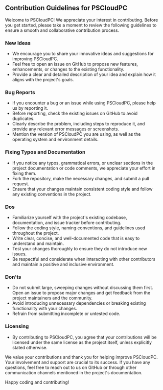 ## Contribution Guidelines for PSCloudPC

Welcome to PSCloudPC! We appreciate your interest in contributing. Before you get started, please take a moment to review the following guidelines to ensure a smooth and collaborative contribution process.

### New Ideas
- We encourage you to share your innovative ideas and suggestions for improving PSCloudPC.
- Feel free to open an issue on GitHub to propose new features, enhancements, or changes to the existing functionality.
- Provide a clear and detailed description of your idea and explain how it aligns with the project's goals.

### Bug Reports
- If you encounter a bug or an issue while using PSCloudPC, please help us by reporting it.
- Before reporting, check the existing issues on GitHub to avoid duplicates.
- Clearly describe the problem, including steps to reproduce it, and provide any relevant error messages or screenshots.
- Mention the version of PSCloudPC you are using, as well as the operating system and environment details.

### Fixing Typos and Documentation
- If you notice any typos, grammatical errors, or unclear sections in the project documentation or code comments, we appreciate your effort in fixing them.
- Fork the repository, make the necessary changes, and submit a pull request.
- Ensure that your changes maintain consistent coding style and follow any existing conventions in the project.

### Dos
- Familiarize yourself with the project's existing codebase, documentation, and issue tracker before contributing.
- Follow the coding style, naming conventions, and guidelines used throughout the project.
- Write clear, concise, and well-documented code that is easy to understand and maintain.
- Test your changes thoroughly to ensure they do not introduce new issues.
- Be respectful and considerate when interacting with other contributors and maintain a positive and inclusive environment.

### Don'ts
- Do not submit large, sweeping changes without discussing them first. Open an issue to propose major changes and get feedback from the project maintainers and the community.
- Avoid introducing unnecessary dependencies or breaking existing functionality with your changes.
- Refrain from submitting incomplete or untested code.

### Licensing
- By contributing to PSCloudPC, you agree that your contributions will be licensed under the same license as the project itself, unless explicitly stated otherwise.

We value your contributions and thank you for helping improve PSCloudPC. Your involvement and support are crucial to its success. If you have any questions, feel free to reach out to us on GitHub or through other communication channels mentioned in the project's documentation.

Happy coding and contributing!
